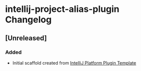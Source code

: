 <!-- Keep a Changelog guide -> https://keepachangelog.com -->

# intellij-project-alias-plugin Changelog

## [Unreleased]
### Added
- Initial scaffold created from [IntelliJ Platform Plugin Template](https://github.com/JetBrains/intellij-platform-plugin-template)
